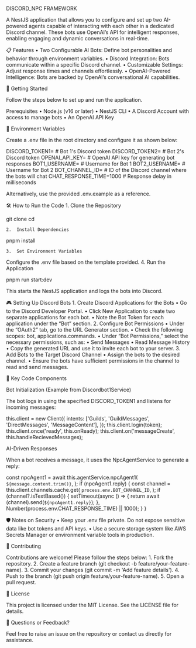 DISCORD_NPC FRAMEWORK

A NestJS application that allows you to configure and set up two AI-powered agents capable of interacting with each other in a dedicated Discord channel. These bots use OpenAI’s API for intelligent responses, enabling engaging and dynamic conversations in real-time.

📋 Features
• Two Configurable AI Bots: Define bot personalities and behavior through environment variables.
• Discord Integration: Bots communicate within a specific Discord channel.
• Customizable Settings: Adjust response times and channels effortlessly.
• OpenAI-Powered Intelligence: Bots are backed by OpenAI’s conversational AI capabilities.

🚀 Getting Started

Follow the steps below to set up and run the application.

Prerequisites
• Node.js (v16 or later)
• NestJS CLI
• A Discord Account with access to manage bots
• An OpenAI API Key

🔑 Environment Variables

Create a .env file in the root directory and configure it as shown below:

DISCORD_TOKEN1= # Bot 1's Discord token
DISCORD_TOKEN2= # Bot 2's Discord token
OPENAI_API_KEY= # OpenAI API key for generating bot responses
BOT1_USERNAME= # Username for Bot 1
BOT2_USERNAME= # Username for Bot 2
BOT_CHANNEL_ID= # ID of the Discord channel where the bots will chat
CHAT_RESPONSE_TIME=1000 # Response delay in milliseconds

Alternatively, use the provided .env.example as a reference.

🛠️ How to Run the Code 1. Clone the Repository

git clone <repository-url>
cd <repository-directory>

    2.	Install Dependencies

pnpm install

    3.	Set Environment Variables

Configure the .env file based on the template provided. 4. Run the Application

pnpm run start:dev

This starts the NestJS application and logs the bots into Discord.

🎮 Setting Up Discord Bots 1. Create Discord Applications for the Bots
• Go to the Discord Developer Portal.
• Click New Application to create two separate applications for each bot.
• Note the Bot Token for each application under the “Bot” section. 2. Configure Bot Permissions
• Under the “OAuth2” tab, go to the URL Generator section.
• Check the following scopes: bot, applications.commands.
• Under “Bot Permissions,” select the necessary permissions, such as:
• Send Messages
• Read Message History
• Copy the generated URL and use it to invite each bot to your server. 3. Add Bots to the Target Discord Channel
• Assign the bots to the desired channel.
• Ensure the bots have sufficient permissions in the channel to read and send messages.

🧩 Key Code Components

Bot Initialization (Example from Discordbot1Service)

The bot logs in using the specified DISCORD_TOKEN1 and listens for incoming messages:

this.client = new Client({
intents: ['Guilds', 'GuildMessages', 'DirectMessages', 'MessageContent'],
});
this.client.login(token);
this.client.once('ready', this.onReady);
this.client.on('messageCreate', this.handleRecievedMessages);

AI-Driven Responses

When a bot receives a message, it uses the NpcAgentService to generate a reply:

const npcAgent1 = await this.agentService.npcAgent1(
`${message.content.trim()}`,
);
if (npcAgent1.reply) {
const channel = this.client.channels.cache.get(
`process.env.BOT_CHANNEL_ID`,
);
if (channel?.isTextBased()) {
setTimeout(async () => {
return await (<TextChannel>channel).send(`${npcAgent1.reply}`);
}, Number(process.env.CHAT_RESPONSE_TIME) || 1000);
}
}

🛡️ Notes on Security
• Keep your .env file private. Do not expose sensitive data like bot tokens and API keys.
• Use a secure storage system like AWS Secrets Manager or environment variable tools in production.

🤝 Contributing

Contributions are welcome! Please follow the steps below: 1. Fork the repository. 2. Create a feature branch (git checkout -b feature/your-feature-name). 3. Commit your changes (git commit -m 'Add feature details'). 4. Push to the branch (git push origin feature/your-feature-name). 5. Open a pull request.

📜 License

This project is licensed under the MIT License. See the LICENSE file for details.

💬 Questions or Feedback?

Feel free to raise an issue on the repository or contact us directly for assistance.
